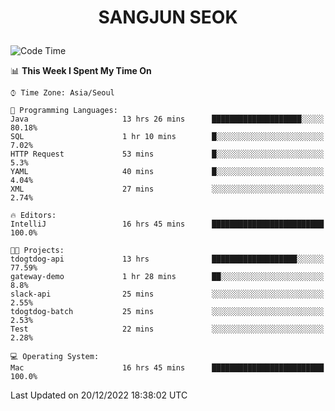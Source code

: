 <h1>
 <p align="center">
   SANGJUN SEOK
 </p>
</h1>

<!--START_SECTION:waka-->
![Code Time](http://img.shields.io/badge/Code%20Time-2%2C099%20hrs%2045%20mins-blue)

📊 **This Week I Spent My Time On** 

```text
⌚︎ Time Zone: Asia/Seoul

💬 Programming Languages: 
Java                     13 hrs 26 mins      ████████████████████░░░░░   80.18% 
SQL                      1 hr 10 mins        █░░░░░░░░░░░░░░░░░░░░░░░░   7.02% 
HTTP Request             53 mins             █░░░░░░░░░░░░░░░░░░░░░░░░   5.3% 
YAML                     40 mins             █░░░░░░░░░░░░░░░░░░░░░░░░   4.04% 
XML                      27 mins             ░░░░░░░░░░░░░░░░░░░░░░░░░   2.74%

🔥 Editors: 
IntelliJ                 16 hrs 45 mins      █████████████████████████   100.0%

🐱‍💻 Projects: 
tdogtdog-api             13 hrs              ███████████████████░░░░░░   77.59% 
gateway-demo             1 hr 28 mins        ██░░░░░░░░░░░░░░░░░░░░░░░   8.8% 
slack-api                25 mins             ░░░░░░░░░░░░░░░░░░░░░░░░░   2.55% 
tdogtdog-batch           25 mins             ░░░░░░░░░░░░░░░░░░░░░░░░░   2.53% 
Test                     22 mins             ░░░░░░░░░░░░░░░░░░░░░░░░░   2.28%

💻 Operating System: 
Mac                      16 hrs 45 mins      █████████████████████████   100.0%

```


 Last Updated on 20/12/2022 18:38:02 UTC
<!--END_SECTION:waka-->
